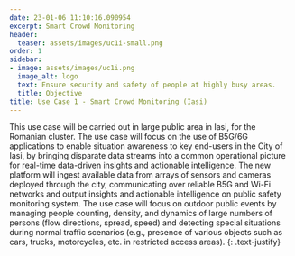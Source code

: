 ```yaml
---
date: 23-01-06 11:10:16.090954
excerpt: Smart Crowd Monitoring
header:
  teaser: assets/images/uc1i-small.png
order: 1
sidebar:
- image: assets/images/uc1i.png
  image_alt: logo
  text: Ensure security and safety of people at highly busy areas.
  title: Objective
title: Use Case 1 - Smart Crowd Monitoring (Iasi)
---
```

This use case will be carried out in large public area in Iasi, for the Romanian cluster. The use case will focus on the use of B5G/6G applications to enable situation awareness to key end-users in the City of Iasi, by bringing disparate data streams into a common operational picture for real-time data-driven insights and actionable intelligence. The new platform will ingest available data from arrays of sensors and cameras deployed through the city, communicating over reliable B5G and Wi-Fi networks and output insights and actionable intelligence on public safety monitoring system. The use case will focus on outdoor public events by managing people counting, density, and dynamics of large numbers of persons (flow directions, spread, speed) and detecting special situations during normal traffic scenarios (e.g., presence of various objects such as cars, trucks, motorcycles, etc. in restricted access areas).
{: .text-justify}
